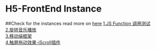 # H5-FrontEnd Instance
##Check for the instances read more on [here](https://yiliunat.github.io/H5-FrontEnd/)
[1.JS Function 调用测试](https://yiliunat.github.io/H5-FrontEnd/1.js%E5%87%BD%E6%95%B0/)  
[2.旋转音乐播放](https://yiliunat.github.io/H5-FrontEnd/2.%E6%97%8B%E8%BD%AC%E9%9F%B3%E4%B9%90%E6%92%AD%E6%94%BE/)  
[3.移动端框架](https://yiliunat.github.io/H5-FrontEnd/3.%E7%A7%BB%E5%8A%A8%E7%AB%AF%E6%A1%86%E6%9E%B6/html/)  
[4.触屏拖动效果-iScroll插件](https://yiliunat.github.io/H5-FrontEnd/4.%E8%A7%A6%E5%B1%8F%E6%8B%96%E5%8A%A8%E6%95%88%E6%9E%9C-iScroll%E6%8F%92%E4%BB%B6/html/)  
